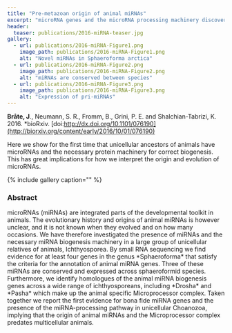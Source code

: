 ```yaml
---
title: "Pre-metazoan origin of animal miRNAs"
excerpt: "microRNA genes and the microRNA processing machinery discovered for the first time among the unicellular ancestors of animals."
header:
  teaser: publications/2016-miRNA-teaser.jpg
gallery:
  - url: publications/2016-miRNA-Figure1.png
    image_path: publications/2016-miRNA-Figure1.png
    alt: "Novel miRNAs in Sphaeroforma arctica"
  - url: publications/2016-miRNA-Figure2.png
    image_path: publications/2016-miRNA-Figure2.png
    alt: "miRNAs are conserved between species"
  - url: publications/2016-miRNA-Figure3.png
    image_path: publications/2016-miRNA-Figure3.png
    alt: "Expression of pri-miRNAs"
---
```


**Bråte, J**., Neumann, S. R., Fromm, B., Grini, P. E. and Shalchian-Tabrizi, K. 2016. *bioRxiv. [doi:http://dx.doi.org/10.1101/076190](http://biorxiv.org/content/early/2016/10/01/076190)

Here we show for the first time that unicellular ancestors of animals have microRNAs and the necessary protein machinery for correct biogenesis. This has great implications for how we interpret the origin and evolution of microRNAs.

{% include gallery caption="" %}


<h3>Abstract</h3>
microRNAs (miRNAs) are integrated parts of the developmental toolkit in animals. The evolutionary history and origins of animal miRNAs is however unclear, and it is not known when they evolved and on how many occasions. We have therefore investigated the presence of miRNAs and the necessary miRNA biogenesis machinery in a large group of unicellular relatives of animals, Ichthyosporea. By small RNA sequencing we find evidence for at least four genes in the genus *Sphaeroforma* that satisfy the criteria for the annotation of animal miRNA genes. Three of these miRNAs are conserved and expressed across sphaeroformid species. Furthermore, we identify homologues of the animal miRNA biogenesis genes across a wide range of ichthyosporeans, including *Drosha* and *Pasha* which make up the animal specific Microprocessor complex. Taken together we report the first evidence for bona fide miRNA genes and the presence of the miRNA-processing pathway in unicellular Choanozoa, implying that the origin of animal miRNAs and the Microprocessor complex predates multicellular animals.
